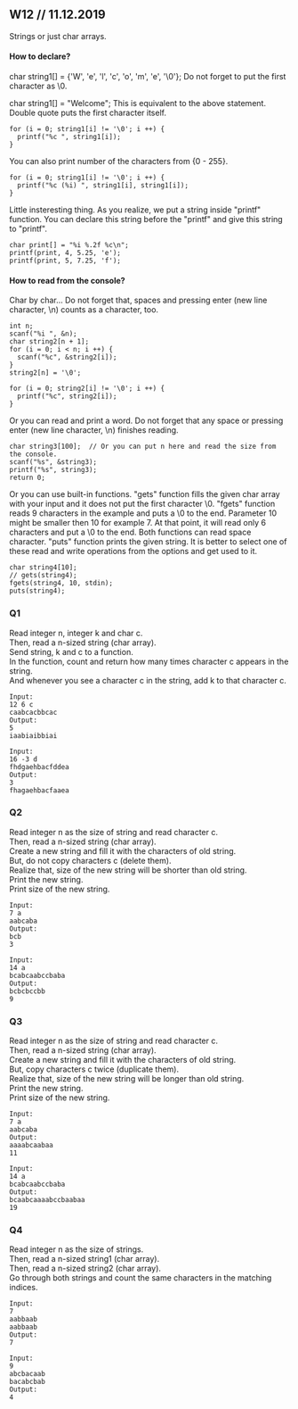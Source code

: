 ## W12 // 11.12.2019

Strings or just char arrays.

#### How to declare?
char string1[] = {'W', 'e', 'l', 'c', 'o', 'm', 'e', '\0'};
Do not forget to put the first character as \0.

char string1[] = "Welcome";
This is equivalent to the above statement. Double quote puts the first character itself.

    for (i = 0; string1[i] != '\0'; i ++) {
      printf("%c ", string1[i]);
    }

You can also print number of the characters from {0 - 255}.

    for (i = 0; string1[i] != '\0'; i ++) {
      printf("%c (%i) ", string1[i], string1[i]);
    }
    
Little insteresting thing.
As you realize, we put a string inside "printf" function.
You can declare this string before the "printf" and give this string to "printf".

    char print[] = "%i %.2f %c\n";
    printf(print, 4, 5.25, 'e');
    printf(print, 5, 7.25, 'f');
    
#### How to read from the console?
Char by char... Do not forget that, spaces and pressing enter (new line character, \n) counts as a character, too.

    int n;
    scanf("%i ", &n);
    char string2[n + 1];
    for (i = 0; i < n; i ++) {
      scanf("%c", &string2[i]);
    }
    string2[n] = '\0';

    for (i = 0; string2[i] != '\0'; i ++) {
      printf("%c", string2[i]);
    }
    
Or you can read and print a word. Do not forget that any space or pressing enter (new line character, \n) finishes reading.
    
    char string3[100];  // Or you can put n here and read the size from the console.
    scanf("%s", &string3);
    printf("%s", string3);
    return 0;
    
Or you can use built-in functions.
"gets" function fills the given char array with your input and it does not put the first character \0.
"fgets" function reads 9 characters in the example and puts a \0 to the end.
Parameter 10 might be smaller then 10 for example 7. At that point, it will read only 6 characters and put a \0 to the end.
Both functions can read space character.
"puts" function prints the given string.
It is better to select one of these read and write operations from the options and get used to it.

    char string4[10];
    // gets(string4);
    fgets(string4, 10, stdin);
    puts(string4);

### Q1
Read integer n, integer k and char c.  
Then, read a n-sized string (char array).  
Send string, k and c to a function.  
In the function, count and return how many times character c appears in the string.  
And whenever you see a character c in the string, add k to that character c.  

    Input:
    12 6 c
    caabcacbbcac
    Output:
    5
    iaabiaibbiai

    Input:
    16 -3 d
    fhdgaehbacfddea
    Output:
    3
    fhagaehbacfaaea

### Q2
Read integer n as the size of string and read character c.  
Then, read a n-sized string (char array).  
Create a new string and fill it with the characters of old string.  
But, do not copy characters c (delete them).  
Realize that, size of the new string will be shorter than old string.  
Print the new string.  
Print size of the new string.  

    Input:
    7 a
    aabcaba
    Output:
    bcb
    3

    Input:
    14 a
    bcabcaabccbaba
    Output:
    bcbcbccbb
    9

### Q3
Read integer n as the size of string and read character c.  
Then, read a n-sized string (char array).  
Create a new string and fill it with the characters of old string.  
But, copy characters c twice (duplicate them).  
Realize that, size of the new string will be longer than old string.  
Print the new string.  
Print size of the new string.  

    Input:
    7 a
    aabcaba
    Output:
    aaaabcaabaa
    11

    Input:
    14 a
    bcabcaabccbaba
    Output:
    bcaabcaaaabccbaabaa
    19

### Q4
Read integer n as the size of strings.  
Then, read a n-sized string1 (char array).  
Then, read a n-sized string2 (char array).  
Go through both strings and count the same characters in the matching indices.  

    Input:
    7
    aabbaab
    aabbaab
    Output:
    7

    Input:
    9
    abcbacaab
    bacabcbab
    Output:
    4
